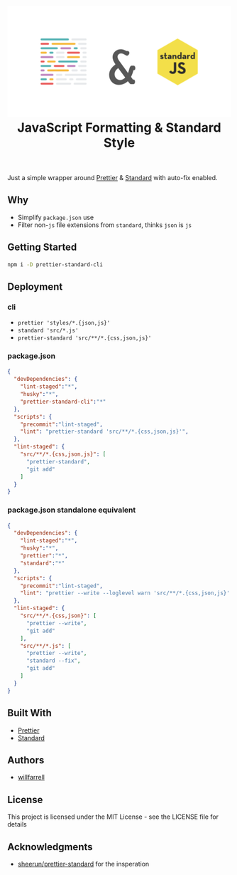 <h1 align="center">
  <img src="https://raw.githubusercontent.com/willfarrell/prettier-standard/master/docs/imgs/header.png" alt="JavaScript Formatting & Standard Style Wrapper"></a>
  <br>
  JavaScript Formatting & Standard Style
  <br>
  <br>
</h1>

Just a simple wrapper around [Prettier](https://prettier.io/) & [Standard](https://standardjs.com/) with auto-fix enabled.

## Why
- Simplify `package.json` use
- Filter non-`js` file extensions from `standard`, thinks `json` is `js`

## Getting Started
```bash
npm i -D prettier-standard-cli
```

## Deployment
### cli
- `prettier 'styles/*.{json,js}'`
- `standard 'src/*.js'`
- `prettier-standard 'src/**/*.{css,json,js}'`

### package.json

```json
{
  "devDependencies": {
    "lint-staged":"*",
    "husky":"*",
    "prettier-standard-cli":"*"
  },
  "scripts": {
    "precommit":"lint-staged",
    "lint": "prettier-standard 'src/**/*.{css,json,js}'",
  },
  "lint-staged": {
    "src/**/*.{css,json,js}": [
      "prettier-standard",
      "git add"
    ]
  }
}
```

### package.json standalone equivalent
```json
{
  "devDependencies": {
    "lint-staged":"*",
    "husky":"*",
    "prettier":"*",
    "standard":"*"
  },
  "scripts": {
    "precommit":"lint-staged",
    "lint": "prettier --write --loglevel warn 'src/**/*.{css,json,js}' && standard --fix 'src/**/*.js'",
  },
  "lint-staged": {
    "src/**/*.{css,json}": [
      "prettier --write",
      "git add"
    ],
    "src/**/*.js": [
      "prettier --write",
      "standard --fix",
      "git add"
    ]
  }
}
```

## Built With
- [Prettier](https://prettier.io/)
- [Standard](https://standardjs.com/)

## Authors
- [willfarrell](https://github.com/willfarrell/)

## License
This project is licensed under the MIT License - see the LICENSE file for details

## Acknowledgments
- [sheerun/prettier-standard](https://github.com/sheerun/prettier-standard) for the insperation

